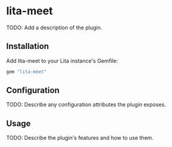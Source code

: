 # lita-meet

TODO: Add a description of the plugin.

## Installation

Add lita-meet to your Lita instance's Gemfile:

``` ruby
gem "lita-meet"
```

## Configuration

TODO: Describe any configuration attributes the plugin exposes.

## Usage

TODO: Describe the plugin's features and how to use them.
